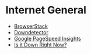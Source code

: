 # Internet General

- [BrowserStack](https://www.browserstack.com/)
- [Downdetector](http://downdetector.com)
- [Google PageSpeed Insights](https://developers.google.com/speed/pagespeed/insights/)
- [Is it Down Right Now?](http://www.isitdownrightnow.com/)

